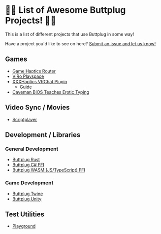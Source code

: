 # 🍑🔌 List of Awesome Buttplug Projects! 🍑🔌

This is a list of different projects that use Buttplug in some way!

Have a project you'd like to see on here? [Submit an issue and let us
know!](https://github.com/buttplugio/awesome-buttplug/issues)

## Games

- [Game Haptics Router](https://intiface.com/ghr)
- [ViRo Playspace](https://viro.club/)
- [XXXHaptics VRChat Plugin](https://hheaven.net/XXXHaptics/)
  - [Guide](https://github.com/BITPlugMistress/XXXHaptics-Guide)
- [Caveman BIOS Teaches Erotic Typing](https://curiousjp.itch.io/caveman-bios-teaches-erotic-typing)

## Video Sync / Movies

- [Scriptplayer](https://github.com/FredTungsten/ScriptPlayer)

## Development / Libraries

### General Development

- [Buttplug Rust](https://github.com/buttplugio/buttplug-rs)
- [Buttplug C# FFI](https://github.com/buttplugio/buttplug-rs-ffi)
- [Buttplug WASM (JS/TypeScript) FFI](https://github.com/buttplugio/buttplug-rs-ffi)

### Game Development

- [Buttplug Twine](https://github.com/buttplugio/buttplug-twine)
- [Buttplug Unity](https://github.com/buttplugio/buttplug-unity)

## Test Utilities

- [Playground](https://playground.buttplug.world)